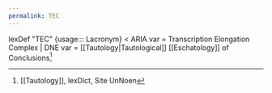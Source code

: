 ```yaml
---
permalink: TEC
---
```

lexDef "TEC" {usage::: Lacronym} < ARIA var = Transcription Elongation Complex | DNE var = [[Tautology|Tautological]] [[Eschatology]] of Conclusions[^TECLacronym]

[^TECLacronym]: [[Tautology]], lexDict, Site UnNoen
